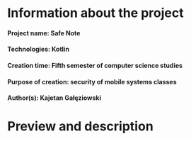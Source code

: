 # Information about the project

#### Project name: Safe Note
#### Technologies: Kotlin
#### Creation time: Fifth semester of computer science studies
#### Purpose of creation: security of mobile systems classes
#### Author(s): Kajetan Gałęziowski 

# Preview and description

